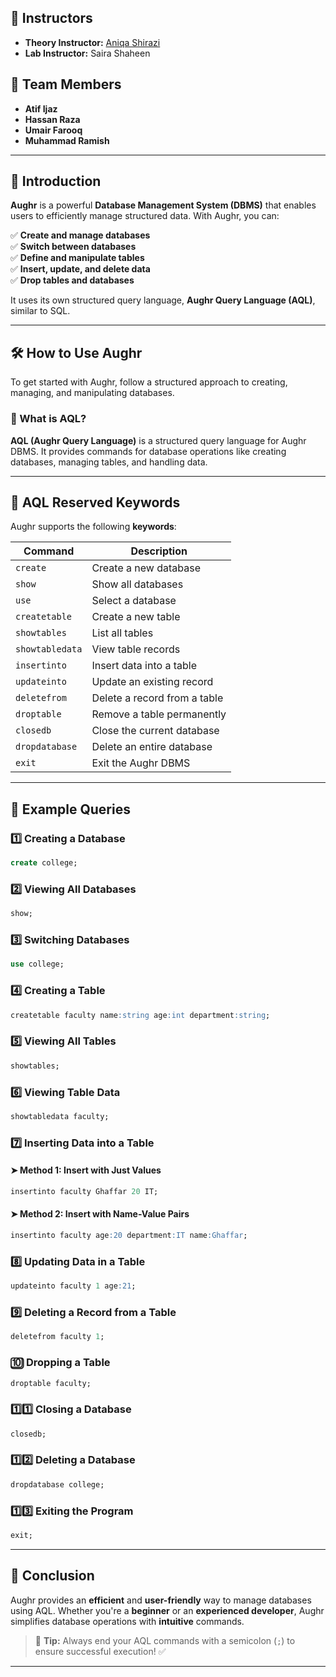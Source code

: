 ## 🏫 Instructors

- **Theory Instructor:** [Aniqa Shirazi](https://www.linkedin.com/in/aniqa-shirazi/)
- **Lab Instructor:** Saira Shaheen

## 👥 Team Members

- **Atif Ijaz**
- **Hassan Raza**
- **Umair Farooq**
- **Muhammad Ramish**

---

## 🚀 Introduction

**Aughr** is a powerful **Database Management System (DBMS)** that enables users to efficiently manage structured data. With Aughr, you can:  

✅ **Create and manage databases**  
✅ **Switch between databases**  
✅ **Define and manipulate tables**  
✅ **Insert, update, and delete data**  
✅ **Drop tables and databases**

It uses its own structured query language, **Aughr Query Language (AQL)**, similar to SQL.

---

## 🛠️ How to Use Aughr

To get started with Aughr, follow a structured approach to creating, managing, and manipulating databases.

### 📌 What is AQL?

**AQL (Aughr Query Language)** is a structured query language for Aughr DBMS. It provides commands for database operations like creating databases, managing tables, and handling data.

---

## 🔑 AQL Reserved Keywords

Aughr supports the following **keywords**:

| Command         | Description                  |
| --------------- | ---------------------------- |
| `create`        | Create a new database        |
| `show`          | Show all databases           |
| `use`           | Select a database            |
| `createtable`   | Create a new table           |
| `showtables`    | List all tables              |
| `showtabledata` | View table records           |
| `insertinto`    | Insert data into a table     |
| `updateinto`    | Update an existing record    |
| `deletefrom`    | Delete a record from a table |
| `droptable`     | Remove a table permanently   |
| `closedb`       | Close the current database   |
| `dropdatabase`  | Delete an entire database    |
| `exit`          | Exit the Aughr DBMS          |

---

## 📖 Example Queries

### 1️⃣ **Creating a Database**

```sql
create college;
```

### 2️⃣ **Viewing All Databases**

```sql
show;
```

### 3️⃣ **Switching Databases**

```sql
use college;
```

### 4️⃣ **Creating a Table**

```sql
createtable faculty name:string age:int department:string;
```

### 5️⃣ **Viewing All Tables**

```sql
showtables;
```

### 6️⃣ **Viewing Table Data**

```sql
showtabledata faculty;
```

### 7️⃣ **Inserting Data into a Table**

#### ➤ Method 1: Insert with Just Values

```sql
insertinto faculty Ghaffar 20 IT;
```

#### ➤ Method 2: Insert with Name-Value Pairs

```sql
insertinto faculty age:20 department:IT name:Ghaffar;
```

### 8️⃣ **Updating Data in a Table**

```sql
updateinto faculty 1 age:21;
```

### 9️⃣ **Deleting a Record from a Table**

```sql
deletefrom faculty 1;
```

### 🔟 **Dropping a Table**

```sql
droptable faculty;
```

### 1️⃣1️⃣ **Closing a Database**

```sql
closedb;
```

### 1️⃣2️⃣ **Deleting a Database**

```sql
dropdatabase college;
```

### 1️⃣3️⃣ **Exiting the Program**

```sql
exit;
```

---

## 🎯 Conclusion

Aughr provides an **efficient** and **user-friendly** way to manage databases using AQL. Whether you're a **beginner** or an **experienced developer**, Aughr simplifies database operations with **intuitive** commands.

> 🔹 **Tip:** Always end your AQL commands with a semicolon (`;`) to ensure successful execution! ✅

---
